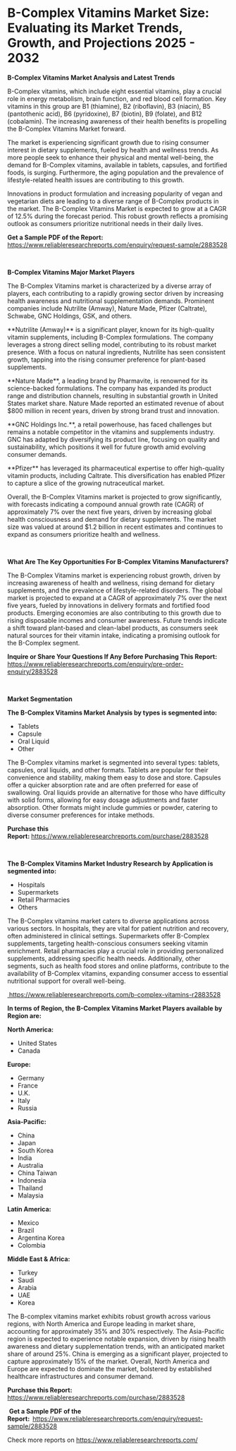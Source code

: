 <p><h1>B-Complex Vitamins Market Size: Evaluating its Market Trends, Growth, and Projections 2025 - 2032</h1></p><p><strong>B-Complex Vitamins Market Analysis and Latest Trends</strong></p>
<p><p>B-Complex vitamins, which include eight essential vitamins, play a crucial role in energy metabolism, brain function, and red blood cell formation. Key vitamins in this group are B1 (thiamine), B2 (riboflavin), B3 (niacin), B5 (pantothenic acid), B6 (pyridoxine), B7 (biotin), B9 (folate), and B12 (cobalamin). The increasing awareness of their health benefits is propelling the B-Complex Vitamins Market forward. </p><p>The market is experiencing significant growth due to rising consumer interest in dietary supplements, fueled by health and wellness trends. As more people seek to enhance their physical and mental well-being, the demand for B-Complex vitamins, available in tablets, capsules, and fortified foods, is surging. Furthermore, the aging population and the prevalence of lifestyle-related health issues are contributing to this growth. </p><p>Innovations in product formulation and increasing popularity of vegan and vegetarian diets are leading to a diverse range of B-Complex products in the market. The B-Complex Vitamins Market is expected to grow at a CAGR of 12.5% during the forecast period. This robust growth reflects a promising outlook as consumers prioritize nutritional needs in their daily lives.</p></p>
<p><strong>Get a Sample PDF of the Report:&nbsp;</strong> <a href="https://www.reliableresearchreports.com/enquiry/request-sample/2883528?utm_campaign=3364&utm_medium=2&utm_source=Github&utm_content=ia&utm_term=13032025&utm_id=b-complex-vitamins">https://www.reliableresearchreports.com/enquiry/request-sample/2883528</a></p>
<p>&nbsp;</p>
<p><strong>B-Complex Vitamins Major Market Players</strong></p>
<p><p>The B-Complex Vitamins market is characterized by a diverse array of players, each contributing to a rapidly growing sector driven by increasing health awareness and nutritional supplementation demands. Prominent companies include Nutrilite (Amway), Nature Made, Pfizer (Caltrate), Schwabe, GNC Holdings, GSK, and others.</p><p>**Nutrilite (Amway)** is a significant player, known for its high-quality vitamin supplements, including B-Complex formulations. The company leverages a strong direct selling model, contributing to its robust market presence. With a focus on natural ingredients, Nutrilite has seen consistent growth, tapping into the rising consumer preference for plant-based supplements.</p><p>**Nature Made**, a leading brand by Pharmavite, is renowned for its science-backed formulations. The company has expanded its product range and distribution channels, resulting in substantial growth in United States market share. Nature Made reported an estimated revenue of about $800 million in recent years, driven by strong brand trust and innovation.</p><p>**GNC Holdings Inc.**, a retail powerhouse, has faced challenges but remains a notable competitor in the vitamins and supplements industry. GNC has adapted by diversifying its product line, focusing on quality and sustainability, which positions it well for future growth amid evolving consumer demands.</p><p>**Pfizer** has leveraged its pharmaceutical expertise to offer high-quality vitamin products, including Caltrate. This diversification has enabled Pfizer to capture a slice of the growing nutraceutical market.</p><p>Overall, the B-Complex Vitamins market is projected to grow significantly, with forecasts indicating a compound annual growth rate (CAGR) of approximately 7% over the next five years, driven by increasing global health consciousness and demand for dietary supplements. The market size was valued at around $1.2 billion in recent estimates and continues to expand as consumers prioritize health and wellness.</p></p>
<p>&nbsp;</p>
<p><strong>What Are The Key Opportunities For B-Complex Vitamins Manufacturers?</strong></p>
<p><p>The B-Complex Vitamins market is experiencing robust growth, driven by increasing awareness of health and wellness, rising demand for dietary supplements, and the prevalence of lifestyle-related disorders. The global market is projected to expand at a CAGR of approximately 7% over the next five years, fueled by innovations in delivery formats and fortified food products. Emerging economies are also contributing to this growth due to rising disposable incomes and consumer awareness. Future trends indicate a shift toward plant-based and clean-label products, as consumers seek natural sources for their vitamin intake, indicating a promising outlook for the B-Complex segment.</p></p>
<p><strong>Inquire or Share Your Questions If Any Before Purchasing This Report:</strong> <a href="https://www.reliableresearchreports.com/enquiry/pre-order-enquiry/2883528?utm_campaign=3364&utm_medium=2&utm_source=Github&utm_content=ia&utm_term=13032025&utm_id=b-complex-vitamins">https://www.reliableresearchreports.com/enquiry/pre-order-enquiry/2883528</a></p>
<p>&nbsp;</p>
<p><strong>Market Segmentation</strong></p>
<p><strong>The B-Complex Vitamins Market Analysis by types is segmented into:</strong></p>
<p><ul><li>Tablets</li><li>Capsule</li><li>Oral Liquid</li><li>Other</li></ul></p>
<p><p>The B-Complex vitamins market is segmented into several types: tablets, capsules, oral liquids, and other formats. Tablets are popular for their convenience and stability, making them easy to dose and store. Capsules offer a quicker absorption rate and are often preferred for ease of swallowing. Oral liquids provide an alternative for those who have difficulty with solid forms, allowing for easy dosage adjustments and faster absorption. Other formats might include gummies or powder, catering to diverse consumer preferences for intake methods.</p></p>
<p><strong>Purchase this Report:&nbsp;</strong><a href="https://www.reliableresearchreports.com/purchase/2883528?utm_campaign=3364&utm_medium=2&utm_source=Github&utm_content=ia&utm_term=13032025&utm_id=b-complex-vitamins">https://www.reliableresearchreports.com/purchase/2883528</a></p>
<p>&nbsp;</p>
<p><strong>The B-Complex Vitamins Market Industry Research by Application is segmented into:</strong></p>
<p><ul><li>Hospitals</li><li>Supermarkets</li><li>Retail Pharmacies</li><li>Others</li></ul></p>
<p><p>The B-Complex vitamins market caters to diverse applications across various sectors. In hospitals, they are vital for patient nutrition and recovery, often administered in clinical settings. Supermarkets offer B-Complex supplements, targeting health-conscious consumers seeking vitamin enrichment. Retail pharmacies play a crucial role in providing personalized supplements, addressing specific health needs. Additionally, other segments, such as health food stores and online platforms, contribute to the availability of B-Complex vitamins, expanding consumer access to essential nutritional support for overall well-being.</p></p>
<p><a href="https://www.reliableresearchreports.com/b-complex-vitamins-r2883528?utm_campaign=3364&utm_medium=2&utm_source=Github&utm_content=ia&utm_term=13032025&utm_id=b-complex-vitamins">&nbsp;https://www.reliableresearchreports.com/b-complex-vitamins-r2883528</a></p>
<p><strong>In terms of Region, the B-Complex Vitamins Market Players available by Region are:</strong></p>
<p>
    <p> <strong> North America: </strong>
        <ul>
            <li>United States</li>
            <li>Canada</li>
        </ul>
        </p> 
    <p> <strong> Europe: </strong>
        <ul>
            <li>Germany</li>
            <li>France</li>
            <li>U.K.</li>
            <li>Italy</li>
            <li>Russia</li>
        </ul>
        </p> 
    <p> <strong> Asia-Pacific: </strong>
        <ul>
            <li>China</li>
            <li>Japan</li>
            <li>South Korea</li>
            <li>India</li>
            <li>Australia</li>
            <li>China Taiwan</li>
            <li>Indonesia</li>
            <li>Thailand</li>
            <li>Malaysia</li>
        </ul>
        </p> 
    <p> <strong> Latin America: </strong>
        <ul>
            <li>Mexico</li>
            <li>Brazil</li>
            <li>Argentina Korea</li>
            <li>Colombia</li>
        </ul>
        </p> 
    <p> <strong> Middle East & Africa: </strong>
        <ul>
            <li>Turkey</li>
            <li>Saudi</li>
            <li>Arabia</li>
            <li>UAE</li>
            <li>Korea</li>
        </ul>
    </p>
    </p>
<p><p>The B-complex vitamins market exhibits robust growth across various regions, with North America and Europe leading in market share, accounting for approximately 35% and 30% respectively. The Asia-Pacific region is expected to experience notable expansion, driven by rising health awareness and dietary supplementation trends, with an anticipated market share of around 25%. China is emerging as a significant player, projected to capture approximately 15% of the market. Overall, North America and Europe are expected to dominate the market, bolstered by established healthcare infrastructures and consumer demand.</p></p>
<p><strong>Purchase this Report: </strong><a href="https://www.reliableresearchreports.com/purchase/2883528?utm_campaign=3364&utm_medium=2&utm_source=Github&utm_content=ia&utm_term=13032025&utm_id=b-complex-vitamins">https://www.reliableresearchreports.com/purchase/2883528</a></p>
<p>&nbsp;<strong>Get a Sample PDF of the Report:&nbsp;&nbsp;</strong><a href="https://www.reliableresearchreports.com/enquiry/request-sample/2883528?utm_campaign=3364&utm_medium=2&utm_source=Github&utm_content=ia&utm_term=13032025&utm_id=b-complex-vitamins">https://www.reliableresearchreports.com/enquiry/request-sample/2883528</a></p>
<p><strong></strong></p>
<p>Check more reports on <a href="https://www.reliableresearchreports.com/?utm_campaign=3364&utm_medium=2&utm_source=Github&utm_content=ia&utm_term=13032025&utm_id=b-complex-vitamins">https://www.reliableresearchreports.com/</a></p>